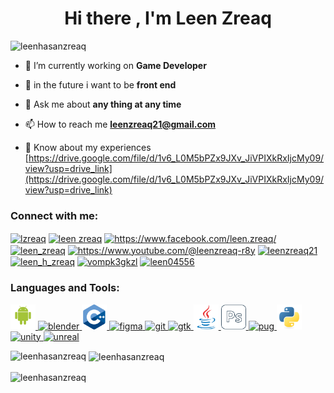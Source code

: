 <h1 align="center">Hi there , I'm Leen Zreaq</h1>
<p align="left"> <img src="https://komarev.com/ghpvc/?username=leenhasanzreaq&label=Profile%20views&color=0e75b6&style=flat" alt="leenhasanzreaq" /> </p>

- 🔭 I’m currently working on **Game Developer**

- 🌱 in the future i want to be **front end**

- 💬 Ask me about **any thing at any time**

- 📫 How to reach me **leenzreaq21@gmail.com**

- 📄 Know about my experiences [https://drive.google.com/file/d/1v6_L0M5bPZx9JXv_JiVPIXkRxIjcMy09/view?usp=drive_link](https://drive.google.com/file/d/1v6_L0M5bPZx9JXv_JiVPIXkRxIjcMy09/view?usp=drive_link)

<h3 align="left">Connect with me:</h3>
<p align="left">
<a href="https://twitter.com/lzreaq" target="blank"><img align="center" src="https://raw.githubusercontent.com/rahuldkjain/github-profile-readme-generator/master/src/images/icons/Social/twitter.svg" alt="lzreaq" height="30" width="40" /></a>
<a href="https://linkedin.com/in/‏leen zreaq‏" target="blank"><img align="center" src="https://raw.githubusercontent.com/rahuldkjain/github-profile-readme-generator/master/src/images/icons/Social/linked-in-alt.svg" alt="‏leen zreaq‏" height="30" width="40" /></a>
<a href="https://fb.com/https://www.facebook.com/leen.zreaq/" target="blank"><img align="center" src="https://raw.githubusercontent.com/rahuldkjain/github-profile-readme-generator/master/src/images/icons/Social/facebook.svg" alt="https://www.facebook.com/leen.zreaq/" height="30" width="40" /></a>
<a href="https://instagram.com/leen_zreaq" target="blank"><img align="center" src="https://raw.githubusercontent.com/rahuldkjain/github-profile-readme-generator/master/src/images/icons/Social/instagram.svg" alt="leen_zreaq" height="30" width="40" /></a>
<a href="https://www.youtube.com/c/https://www.youtube.com/@leenzreaq-r8y" target="blank"><img align="center" src="https://raw.githubusercontent.com/rahuldkjain/github-profile-readme-generator/master/src/images/icons/Social/youtube.svg" alt="https://www.youtube.com/@leenzreaq-r8y" height="30" width="40" /></a>
<a href="https://www.hackerrank.com/leenzreaq21" target="blank"><img align="center" src="https://raw.githubusercontent.com/rahuldkjain/github-profile-readme-generator/master/src/images/icons/Social/hackerrank.svg" alt="leenzreaq21" height="30" width="40" /></a>
<a href="https://codeforces.com/profile/leen_h_zreaq" target="blank"><img align="center" src="https://raw.githubusercontent.com/rahuldkjain/github-profile-readme-generator/master/src/images/icons/Social/codeforces.svg" alt="leen_h_zreaq" height="30" width="40" /></a>
<a href="https://www.leetcode.com/vompk3gkzl" target="blank"><img align="center" src="https://raw.githubusercontent.com/rahuldkjain/github-profile-readme-generator/master/src/images/icons/Social/leet-code.svg" alt="vompk3gkzl" height="30" width="40" /></a>
<a href="https://discord.gg/leen04556" target="blank"><img align="center" src="https://raw.githubusercontent.com/rahuldkjain/github-profile-readme-generator/master/src/images/icons/Social/discord.svg" alt="leen04556" height="30" width="40" /></a>
</p>

<h3 align="left">Languages and Tools:</h3>
<p align="left"> <a href="https://developer.android.com" target="_blank" rel="noreferrer"> <img src="https://raw.githubusercontent.com/devicons/devicon/master/icons/android/android-original-wordmark.svg" alt="android" width="40" height="40"/> </a> <a href="https://www.blender.org/" target="_blank" rel="noreferrer"> <img src="https://download.blender.org/branding/community/blender_community_badge_white.svg" alt="blender" width="40" height="40"/> </a> <a href="https://www.w3schools.com/cpp/" target="_blank" rel="noreferrer"> <img src="https://raw.githubusercontent.com/devicons/devicon/master/icons/cplusplus/cplusplus-original.svg" alt="cplusplus" width="40" height="40"/> </a> <a href="https://www.figma.com/" target="_blank" rel="noreferrer"> <img src="https://www.vectorlogo.zone/logos/figma/figma-icon.svg" alt="figma" width="40" height="40"/> </a> <a href="https://git-scm.com/" target="_blank" rel="noreferrer"> <img src="https://www.vectorlogo.zone/logos/git-scm/git-scm-icon.svg" alt="git" width="40" height="40"/> </a> <a href="https://www.gtk.org/" target="_blank" rel="noreferrer"> <img src="https://upload.wikimedia.org/wikipedia/commons/7/71/GTK_logo.svg" alt="gtk" width="40" height="40"/> </a> <a href="https://www.java.com" target="_blank" rel="noreferrer"> <img src="https://raw.githubusercontent.com/devicons/devicon/master/icons/java/java-original.svg" alt="java" width="40" height="40"/> </a> <a href="https://www.photoshop.com/en" target="_blank" rel="noreferrer"> <img src="https://raw.githubusercontent.com/devicons/devicon/master/icons/photoshop/photoshop-line.svg" alt="photoshop" width="40" height="40"/> </a> <a href="https://pugjs.org" target="_blank" rel="noreferrer"> <img src="https://cdn.worldvectorlogo.com/logos/pug.svg" alt="pug" width="40" height="40"/> </a> <a href="https://www.python.org" target="_blank" rel="noreferrer"> <img src="https://raw.githubusercontent.com/devicons/devicon/master/icons/python/python-original.svg" alt="python" width="40" height="40"/> </a> <a href="https://unity.com/" target="_blank" rel="noreferrer"> <img src="https://www.vectorlogo.zone/logos/unity3d/unity3d-icon.svg" alt="unity" width="40" height="40"/> </a> <a href="https://unrealengine.com/" target="_blank" rel="noreferrer"> <img src="https://raw.githubusercontent.com/kenangundogan/fontisto/036b7eca71aab1bef8e6a0518f7329f13ed62f6b/icons/svg/brand/unreal-engine.svg" alt="unreal" width="40" height="40"/> </a> </p>

<p><img align="left" src="https://github-readme-stats.vercel.app/api/top-langs?username=leenhasanzreaq&show_icons=true&locale=en&layout=compact" alt="leenhasanzreaq" /></p>

<p>&nbsp;<img align="center" src="https://github-readme-stats.vercel.app/api?username=leenhasanzreaq&show_icons=true&locale=en" alt="leenhasanzreaq" /></p>

<p><img align="center" src="https://github-readme-streak-stats.herokuapp.com/?user=leenhasanzreaq&" alt="leenhasanzreaq" /></p>

